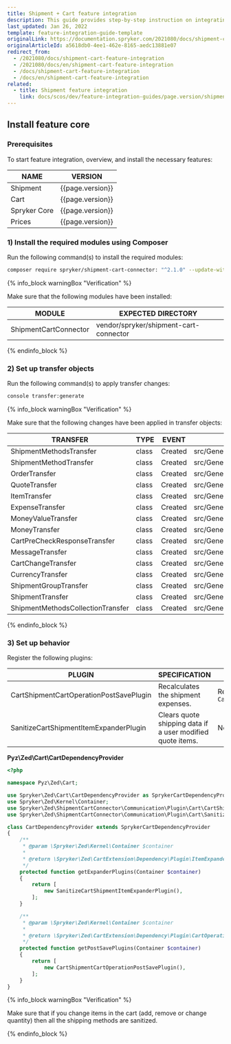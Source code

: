 ```yaml
---
title: Shipment + Cart feature integration
description: This guide provides step-by-step instruction on integrating Shipment + Cart feature into the Spryker-based project.
last_updated: Jan 26, 2022
template: feature-integration-guide-template
originalLink: https://documentation.spryker.com/2021080/docs/shipment-cart-feature-integration
originalArticleId: a5618db0-4ee1-462e-8165-aedc13881e07
redirect_from:
  - /2021080/docs/shipment-cart-feature-integration
  - /2021080/docs/en/shipment-cart-feature-integration
  - /docs/shipment-cart-feature-integration
  - /docs/en/shipment-cart-feature-integration
related:
  - title: Shipment feature integration
    link: docs/scos/dev/feature-integration-guides/page.version/shipment-feature-integration.html
---
```


## Install feature core

### Prerequisites

To start feature integration, overview, and install the necessary features:

| NAME | VERSION |
| --- | --- |
| Shipment | {{page.version}} |
| Cart | {{page.version}} |
| Spryker Core | {{page.version}} |
| Prices | {{page.version}} |

### 1) Install the required modules using Composer

Run the following command(s) to install the required modules:

```bash
composer require spryker/shipment-cart-connector: "^2.1.0" --update-with-dependencies
```
{% info_block warningBox "Verification" %}

Make sure that the following modules have been installed:

| MODULE | EXPECTED DIRECTORY |
| --- | --- |
| ShipmentCartConnector | vendor/spryker/shipment-cart-connector |

{% endinfo_block %}

### 2) Set up transfer objects

Run the following command(s) to apply transfer changes:

```bash
console transfer:generate
```
{% info_block warningBox "Verification" %}

Make sure that the following changes have been applied in transfer objects:

| TRANSFER | TYPE | EVENT | PATH |
| --- | --- | --- | --- |
| ShipmentMethodsTransfer | class | Created | src/Generated/Shared/Transfer/ShipmentMethodsTransfer |
|ShipmentMethodTransfer | class | Created | src/Generated/Shared/Transfer/ShipmentMethodTransfer |
|OrderTransfer| class | Created | src/Generated/Shared/Transfer/OrderTransfer |
| QuoteTransfer | class | Created | src/Generated/Shared/Transfer/QuoteTransfer |
| ItemTransfer | class | Created | src/Generated/Shared/Transfer/ItemTransfer |
| ExpenseTransfer | class | Created | src/Generated/Shared/Transfer/ExpenseTransfer|
| MoneyValueTransfer | class | Created | src/Generated/Shared/Transfer/MoneyValueTransfer |
| MoneyTransfer | class | Created | src/Generated/Shared/Transfer/MoneyTransfer |
| CartPreCheckResponseTransfer | class | Created | src/Generated/Shared/Transfer/CartPreCheckResponseTransfer |
| MessageTransfer | class | Created | src/Generated/Shared/Transfer/MessageTransfer |
| CartChangeTransfer | class | Created | src/Generated/Shared/Transfer/CartChangeTransfer |
| CurrencyTransfer | class | Created | src/Generated/Shared/Transfer/CurrencyTransfer |
| ShipmentGroupTransfer | class | Created | src/Generated/Shared/Transfer/ShipmentGroupTransfer |
| ShipmentTransfer | class | Created | src/Generated/Shared/Transfer/ShipmentTransfer` |
| ShipmentMethodsCollectionTransfer | class | Created | src/Generated/Shared/Transfer/ShipmentMethodsCollectionTransfer |

{% endinfo_block %}

### 3) Set up behavior

Register the following plugins:

| PLUGIN | SPECIFICATION | PREREQUISITES |
| --- | --- | --- |
| CartShipmentCartOperationPostSavePlugin | Recalculates the shipment expenses. | Replacement for `CartShipmentExpanderPlugin` |
| SanitizeCartShipmentItemExpanderPlugin | Clears quote shipping data if a user modified quote items. | None |

**Pyz\Zed\Cart\CartDependencyProvider**

```php
<?php

namespace Pyz\Zed\Cart;

use Spryker\Zed\Cart\CartDependencyProvider as SprykerCartDependencyProvider;
use Spryker\Zed\Kernel\Container;
use Spryker\Zed\ShipmentCartConnector\Communication\Plugin\Cart\CartShipmentCartOperationPostSavePlugin;
use Spryker\Zed\ShipmentCartConnector\Communication\Plugin\Cart\SanitizeCartShipmentItemExpanderPlugin;

class CartDependencyProvider extends SprykerCartDependencyProvider
{
    /**
     * @param \Spryker\Zed\Kernel\Container $container
     *
     * @return \Spryker\Zed\CartExtension\Dependency\Plugin\ItemExpanderPluginInterface[]
     */
    protected function getExpanderPlugins(Container $container)
    {
        return [
            new SanitizeCartShipmentItemExpanderPlugin(),
        ];
    }

    /**
     * @param \Spryker\Zed\Kernel\Container $container
     *
     * @return \Spryker\Zed\CartExtension\Dependency\Plugin\CartOperationPostSavePluginInterface[]
     */
    protected function getPostSavePlugins(Container $container)
    {
        return [
            new CartShipmentCartOperationPostSavePlugin(),
        ];
    }
}
```

{% info_block warningBox "Verification" %}

Make sure that if you change items in the cart (add, remove or change quantity) then all the shipping methods are sanitized.

{% endinfo_block %}

